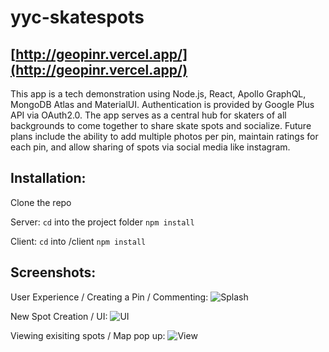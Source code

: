 # yyc-skatespots
## [http://geopinr.vercel.app/](http://geopinr.vercel.app/)

This app is a tech demonstration using Node.js, React, Apollo GraphQL, MongoDB Atlas and MaterialUI. Authentication is provided by Google Plus API via OAuth2.0. The app serves as a central hub for skaters of all backgrounds to come together to share skate spots and socialize. Future plans include the ability to add multiple photos per pin, maintain ratings for each pin, and allow sharing of spots via social media like instagram.

## Installation:

Clone the repo

Server:
```cd``` into the project folder
```npm install```

Client: 
```cd``` into /client
```npm install```

## Screenshots:

User Experience / Creating a Pin / Commenting:
![Splash](https://imgur.com/a/FGZp1vX)

New Spot Creation / UI:
![UI](https://i.imgur.com/8vezS8M.png)

Viewing exisiting spots / Map pop up:
![View](https://i.imgur.com/C6n21LX.png)

